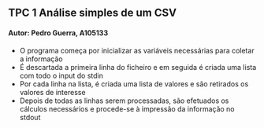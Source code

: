 ## TPC 1 Análise simples de um CSV
#### Autor: Pedro Guerra, A105133

* O programa começa por inicializar as variáveis necessárias para coletar a informação
* É descartada a primeira linha do ficheiro e em seguida é criada uma lista com todo o input do stdin
*  Por cada linha na lista, é criada uma lista de valores e são retirados os valores de interesse
* Depois de todas as linhas serem processadas, são efetuados os cálculos necessários e procede-se à impressão da informação no stdout
